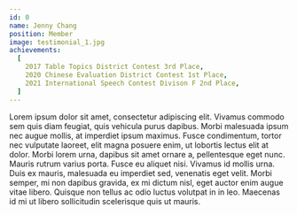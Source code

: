 ```yaml
---
id: 0
name: Jenny Chang
position: Member
image: testimonial_1.jpg
achievements:
  [
    2017 Table Topics District Contest 3rd Place,
    2020 Chinese Evaluation District Contest 1st Place,
    2021 International Speech Contest Divison F 2nd Place,
  ]
---
```


Lorem ipsum dolor sit amet, consectetur adipiscing elit. Vivamus commodo sem quis diam feugiat, quis vehicula purus dapibus. Morbi malesuada ipsum nec augue mollis, at imperdiet ipsum maximus. Fusce condimentum, tortor nec vulputate laoreet, elit magna posuere enim, ut lobortis lectus elit at dolor. Morbi lorem urna, dapibus sit amet ornare a, pellentesque eget nunc. Mauris rutrum varius porta. Fusce eu aliquet nisi. Vivamus id mollis urna. Duis ex mauris, malesuada eu imperdiet sed, venenatis eget velit. Morbi semper, mi non dapibus gravida, ex mi dictum nisl, eget auctor enim augue vitae libero. Quisque non tellus ac odio luctus volutpat in in leo. Maecenas id mi ut libero sollicitudin scelerisque quis ut mauris.

